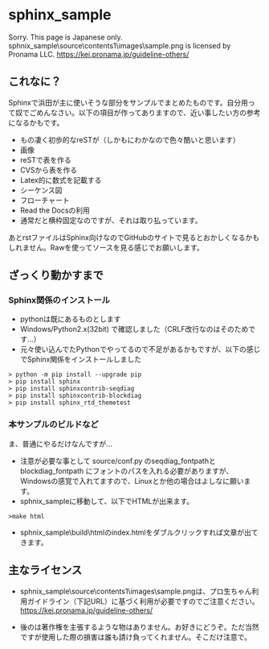  sphinx_sample
=====

Sorry. This page is Japanese only.
sphnix_sample\source\contents1\images\sample.png is licensed by Pronama LLC.
https://kei.pronama.jp/guideline-others/

## これなに？

Sphinxで浜田が主に使いそうな部分をサンプルでまとめたものです。自分用って奴でごめんなさい。以下の項目が作ってありますので、近い事したい方の参考になるかもです。

* もの凄く初歩的なreSTが（しかもにわかなので色々酷いと思います）
* 画像
* reSTで表を作る
* CVSから表を作る
* Latex的に数式を記載する
* シーケンス図
* フローチャート
* Read the Docsの利用
* 通常だと横枠固定なのですが、それは取り払っています。

あとrstファイルはSphinx向けなのでGitHubのサイトで見るとおかしくなるかもしれません。Rawを使ってソースを見る感じでお願いします。

## ざっくり動かすまで

### Sphinx関係のインストール

* pythonは既にあるものとします
* Windows/Python2.x(32bit) で確認しました（CRLF改行なのはそのためです…）
* 元々使い込んでたPythonでやってるので不足があるかもですが、以下の感じでSphinx関係をインストールしました

```
> python -m pip install --upgrade pip
> pip install sphinx
> pip install sphinxcontrib-seqdiag
> pip install sphinxcontrib-blockdiag
> pip install sphinx_rtd_themetest
```
### 本サンプルのビルドなど

ま、普通にやるだけなんですが…

* 注意が必要な事として source/conf.py のseqdiag_fontpathとblockdiag_fontpath にフォントのパスを入れる必要がありますが、Windowsの感覚で入れてますので、Linuxとか他の場合はよしなに願います。
* sphnix_sampleに移動して、以下でHTMLが出来ます。
```
>make html
```
* sphnix_sample\build\htmlのindex.htmlをダブルクリックすれば文章が出てきます。

## 主なライセンス

* sphnix_sample\source\contents1\images\sample.pngは、プロ生ちゃん利用ガイドライン（下記URL）に基づく利用が必要ですのでご注意ください。
https://kei.pronama.jp/guideline-others/

* 後のは著作権を主張するような物はありません。お好きにどうぞ。ただ当然ですが使用した際の損害は誰も請け負ってくれません。そこだけ注意で。
